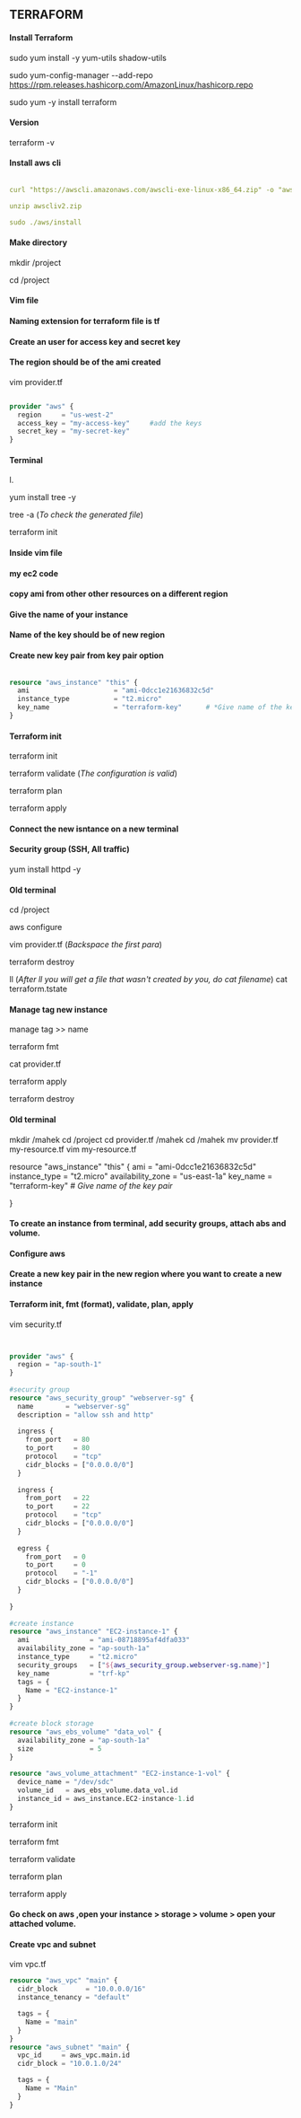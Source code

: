 ## TERRAFORM 



#### Install Terraform

sudo yum install -y yum-utils shadow-utils

sudo yum-config-manager --add-repo https://rpm.releases.hashicorp.com/AmazonLinux/hashicorp.repo

sudo yum -y install terraform

#### Version

terraform -v

#### Install aws cli

``` yml

curl "https://awscli.amazonaws.com/awscli-exe-linux-x86_64.zip" -o "awscliv2.zip"

unzip awscliv2.zip

sudo ./aws/install

```

#### Make directory

mkdir /project

cd /project

#### Vim file 
#### Naming extension for terraform file is tf
#### Create an user for access key and secret key
#### The region should be of the ami created

vim provider.tf

``` tf

provider "aws" {
  region     = "us-west-2"
  access_key = "my-access-key"     #add the keys
  secret_key = "my-secret-key"
}

```

#### Terminal

l.

yum install tree -y

tree -a  (*To check the generated file*)

terraform init

#### Inside vim file 
#### my ec2 code
#### copy ami from other other resources on a different region
#### Give the name of your instance
#### Name of the key should be of new region 
#### Create new key pair from key pair option

``` tf

resource "aws_instance" "this" {
  ami                     = "ami-0dcc1e21636832c5d"
  instance_type           = "t2.micro"
  key_name                = "terraform-key"      # *Give name of the key pair*
}

```

#### Terraform init

terraform init

terraform validate (*The configuration is valid*)

terraform plan

terraform apply 

#### Connect the new isntance on a new terminal 

#### Security group (SSH, All traffic)

yum install httpd -y

#### Old terminal 
cd /project

aws configure

vim provider.tf (*Backspace the first para*)

terraform destroy

ll
(*After ll you will get a file that wasn't created by you, do cat filename*)
cat terraform.tstate

#### Manage tag new instance

manage tag >> name

terraform fmt

cat provider.tf

terraform apply 

terraform destroy

#### Old terminal 

mkdir /mahek
cd /project
cd provider.tf /mahek
cd /mahek
mv provider.tf my-resource.tf 
vim my-resource.tf

resource "aws_instance" "this" {
  ami                     = "ami-0dcc1e21636832c5d"
  instance_type           = "t2.micro"
  availability_zone       = "us-east-1a"
  key_name                = "terraform-key"      # *Give name of the key pair*
  
}

#### To create an instance from terminal, add security groups, attach abs and volume.
#### Configure aws
#### Create a new key pair in the new region where you want to create a new instance
#### Terraform init, fmt (format), validate, plan, apply

vim security.tf

``` tf


provider "aws" {
  region = "ap-south-1"
}
 
#security group
resource "aws_security_group" "webserver-sg" {
  name        = "webserver-sg"
  description = "allow ssh and http"
 
  ingress {
    from_port   = 80
    to_port     = 80
    protocol    = "tcp"
    cidr_blocks = ["0.0.0.0/0"]
  }
 
  ingress {
    from_port   = 22
    to_port     = 22
    protocol    = "tcp"
    cidr_blocks = ["0.0.0.0/0"]
  }
 
  egress {
    from_port   = 0
    to_port     = 0
    protocol    = "-1"
    cidr_blocks = ["0.0.0.0/0"]
  }
 
}
 
#create instance
resource "aws_instance" "EC2-instance-1" {
  ami               = "ami-08718895af4dfa033"
  availability_zone = "ap-south-1a"
  instance_type     = "t2.micro"
  security_groups   = ["${aws_security_group.webserver-sg.name}"]
  key_name          = "trf-kp"
  tags = {
    Name = "EC2-instance-1"
  }
}
 
#create block storage
resource "aws_ebs_volume" "data_vol" {
  availability_zone = "ap-south-1a"
  size              = 5
}
 
resource "aws_volume_attachment" "EC2-instance-1-vol" {
  device_name = "/dev/sdc"
  volume_id   = aws_ebs_volume.data_vol.id
  instance_id = aws_instance.EC2-instance-1.id
}

```

terraform init 

terraform fmt 

terraform validate 

terraform plan

terraform apply 

#### Go check on aws ,open your instance > storage > volume > open your attached volume.

#### Create vpc and subnet

vim vpc.tf

``` tf
resource "aws_vpc" "main" {
  cidr_block       = "10.0.0.0/16"
  instance_tenancy = "default"

  tags = {
    Name = "main"
  }
}
resource "aws_subnet" "main" {
  vpc_id     = aws_vpc.main.id
  cidr_block = "10.0.1.0/24"

  tags = {
    Name = "Main"
  }
}

```









